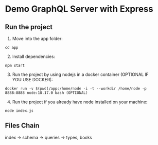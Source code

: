 # Demo GraphQL Server with Express

## Run the project
1. Move into the app folder:

`cd app`

2. Install dependencies:

`npm start`

3. Run the project by using nodejs in a docker container (OPTIONAL IF YOU USE DOCKER):

`docker run -v $(pwd)/app:/home/node -i -t --workdir /home/node -p 8888:8888 node:18.17.0 bash (OPTIONAL)`

4. Run the project if you already have node installed on your machine:

`node index.js`

## Files Chain
index -> schema -> queries -> types, books